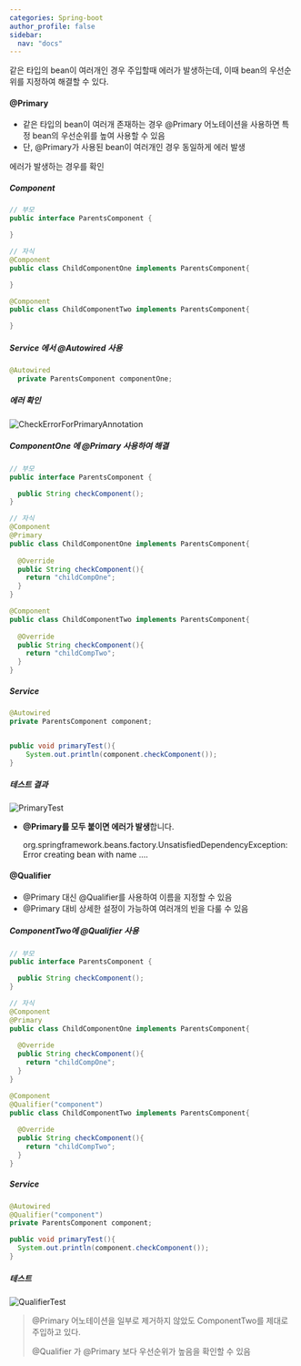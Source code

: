 ```yaml
---
categories: Spring-boot
author_profile: false
sidebar:
  nav: "docs"
---
```




같은 타입의 bean이 여러개인 경우 주입할때 에러가 발생하는데, 이때 bean의 우선순위를 지정하여 해결할 수 있다.



#### @Primary

- 같은 타입의 bean이 여러개 존재하는 경우 @Primary 어노테이션을 사용하면 특정 bean의 우선순위를 높여 사용할 수 있음
- 단, @Primary가 사용된 bean이 여러개인 경우 동일하게 에러 발생



에러가 발생하는 경우를 확인

##### Component

```java
// 부모
public interface ParentsComponent {

}

// 자식
@Component
public class ChildComponentOne implements ParentsComponent{

}

@Component
public class ChildComponentTwo implements ParentsComponent{

}
```



##### Service 에서 @Autowired 사용

```java
@Autowired
  private ParentsComponent componentOne;
```



##### 에러 확인

![CheckErrorForPrimaryAnnotation](..\..\image\2022-01-23\CheckErrorForPrimaryAnnotation.PNG)





##### ComponentOne 에 @Primary 사용하여 해결

`````java
// 부모
public interface ParentsComponent {

  public String checkComponent();
}

// 자식
@Component
@Primary
public class ChildComponentOne implements ParentsComponent{
  
  @Override
  public String checkComponent(){
    return "childCompOne";
  }
}

@Component
public class ChildComponentTwo implements ParentsComponent{
 
  @Override
  public String checkComponent(){
    return "childCompTwo";
  }
}
`````



##### Service

```java
@Autowired
private ParentsComponent component;


public void primaryTest(){
    System.out.println(component.checkComponent());
}
```



##### 테스트 결과

![PrimaryTest](..\..\image\2022-01-23\PrimaryTest.PNG)



* **@Primary를 모두 붙이면 에러가 발생**합니다.

  org.springframework.beans.factory.UnsatisfiedDependencyException: Error creating bean with name ....





#### @Qualifier

* @Primary 대신 @Qualifier를 사용하여 이름을 지정할 수 있음
* @Primary 대비 상세한 설정이 가능하여 여러개의 빈을 다룰 수 있음



##### ComponentTwo에 @Qualifier 사용

```java
// 부모
public interface ParentsComponent {

  public String checkComponent();
}

// 자식
@Component
@Primary
public class ChildComponentOne implements ParentsComponent{
  
  @Override
  public String checkComponent(){
    return "childCompOne";
  }
}

@Component
@Qualifier("component")
public class ChildComponentTwo implements ParentsComponent{
 
  @Override
  public String checkComponent(){
    return "childCompTwo";
  }
}
```



##### Service

```java
@Autowired
@Qualifier("component")
private ParentsComponent component;

public void primaryTest(){
  System.out.println(component.checkComponent());
}
```



##### 테스트

![QualifierTest](..\..\image\2022-01-23\QualifierTest.PNG)

> @Primary 어노테이션을 일부로 제거하지 않았도 ComponentTwo를 제대로 주입하고 있다.
>
> @Qualifier 가 @Primary 보다 우선순위가 높음을 확인할 수 있음

